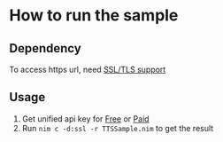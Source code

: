 # How to run the sample

## Dependency

To access https url, need [SSL/TLS support](https://nim-lang.org/docs/httpclient.html#ssl-tls-support)

## Usage

1. Get unified api key for [Free](https://azure.microsoft.com/en-us/try/cognitive-services/?api=speech-services) or [Paid](https://go.microsoft.com/fwlink/?LinkId=872236)
1. Run `nim c -d:ssl -r TTSSample.nim` to get the result
